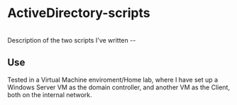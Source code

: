 # ActiveDirectory-scripts
<br>
Description of the two scripts I've written --

## Use
Tested in a Virtual Machine enviroment/Home lab, where I have set up a Windows Server VM as the domain controller, and another VM as the Client, both on the internal network.

